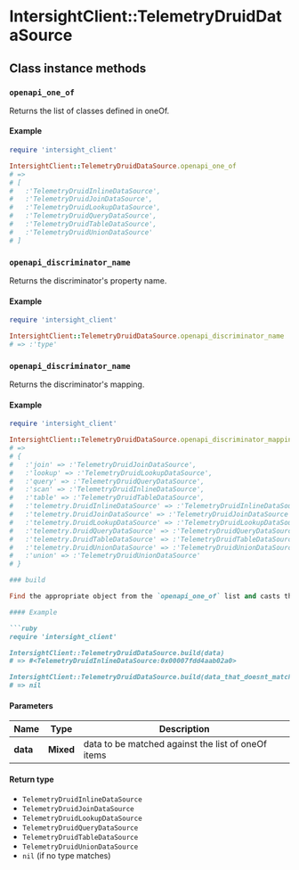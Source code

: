 # IntersightClient::TelemetryDruidDataSource

## Class instance methods

### `openapi_one_of`

Returns the list of classes defined in oneOf.

#### Example

```ruby
require 'intersight_client'

IntersightClient::TelemetryDruidDataSource.openapi_one_of
# =>
# [
#   :'TelemetryDruidInlineDataSource',
#   :'TelemetryDruidJoinDataSource',
#   :'TelemetryDruidLookupDataSource',
#   :'TelemetryDruidQueryDataSource',
#   :'TelemetryDruidTableDataSource',
#   :'TelemetryDruidUnionDataSource'
# ]
```

### `openapi_discriminator_name`

Returns the discriminator's property name.

#### Example

```ruby
require 'intersight_client'

IntersightClient::TelemetryDruidDataSource.openapi_discriminator_name
# => :'type'
```

### `openapi_discriminator_name`

Returns the discriminator's mapping.

#### Example

```ruby
require 'intersight_client'

IntersightClient::TelemetryDruidDataSource.openapi_discriminator_mapping
# =>
# {
#   :'join' => :'TelemetryDruidJoinDataSource',
#   :'lookup' => :'TelemetryDruidLookupDataSource',
#   :'query' => :'TelemetryDruidQueryDataSource',
#   :'scan' => :'TelemetryDruidInlineDataSource',
#   :'table' => :'TelemetryDruidTableDataSource',
#   :'telemetry.DruidInlineDataSource' => :'TelemetryDruidInlineDataSource',
#   :'telemetry.DruidJoinDataSource' => :'TelemetryDruidJoinDataSource',
#   :'telemetry.DruidLookupDataSource' => :'TelemetryDruidLookupDataSource',
#   :'telemetry.DruidQueryDataSource' => :'TelemetryDruidQueryDataSource',
#   :'telemetry.DruidTableDataSource' => :'TelemetryDruidTableDataSource',
#   :'telemetry.DruidUnionDataSource' => :'TelemetryDruidUnionDataSource',
#   :'union' => :'TelemetryDruidUnionDataSource'
# }

### build

Find the appropriate object from the `openapi_one_of` list and casts the data into it.

#### Example

```ruby
require 'intersight_client'

IntersightClient::TelemetryDruidDataSource.build(data)
# => #<TelemetryDruidInlineDataSource:0x00007fdd4aab02a0>

IntersightClient::TelemetryDruidDataSource.build(data_that_doesnt_match)
# => nil
```

#### Parameters

| Name | Type | Description |
| ---- | ---- | ----------- |
| **data** | **Mixed** | data to be matched against the list of oneOf items |

#### Return type

- `TelemetryDruidInlineDataSource`
- `TelemetryDruidJoinDataSource`
- `TelemetryDruidLookupDataSource`
- `TelemetryDruidQueryDataSource`
- `TelemetryDruidTableDataSource`
- `TelemetryDruidUnionDataSource`
- `nil` (if no type matches)

